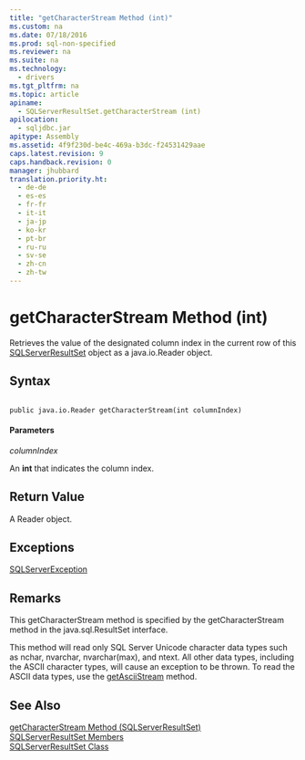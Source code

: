 ```yaml
---
title: "getCharacterStream Method (int)"
ms.custom: na
ms.date: 07/18/2016
ms.prod: sql-non-specified
ms.reviewer: na
ms.suite: na
ms.technology: 
  - drivers
ms.tgt_pltfrm: na
ms.topic: article
apiname: 
  - SQLServerResultSet.getCharacterStream (int)
apilocation: 
  - sqljdbc.jar
apitype: Assembly
ms.assetid: 4f9f230d-be4c-469a-b3dc-f24531429aae
caps.latest.revision: 9
caps.handback.revision: 0
manager: jhubbard
translation.priority.ht: 
  - de-de
  - es-es
  - fr-fr
  - it-it
  - ja-jp
  - ko-kr
  - pt-br
  - ru-ru
  - sv-se
  - zh-cn
  - zh-tw
---
```

# getCharacterStream Method (int)
  Retrieves the value of the designated column index in the current row of this [SQLServerResultSet](../content/SQLServerResultSet-Class.md) object as a java.io.Reader object.  
  
## Syntax  
  
```  
  
public java.io.Reader getCharacterStream(int columnIndex)  
```  
  
#### Parameters  
 *columnIndex*  
  
 An **int** that indicates the column index.  
  
## Return Value  
 A Reader object.  
  
## Exceptions  
 [SQLServerException](../content/SQLServerException-Class.md)  
  
## Remarks  
 This getCharacterStream method is specified by the getCharacterStream method in the java.sql.ResultSet interface.  
  
 This method will read only  SQL Server  Unicode character data types such as nchar, nvarchar, nvarchar(max), and ntext. All other data types, including the ASCII character types, will cause an exception to be thrown. To read the ASCII data types, use the [getAsciiStream](../content/getAsciiStream-Method--SQLServerResultSet-.md) method.  
  
## See Also  
 [getCharacterStream Method &#40;SQLServerResultSet&#41;](../content/getCharacterStream-Method--SQLServerResultSet-.md)   
 [SQLServerResultSet Members](../content/SQLServerResultSet-Members.md)   
 [SQLServerResultSet Class](../content/SQLServerResultSet-Class.md)  
  
  